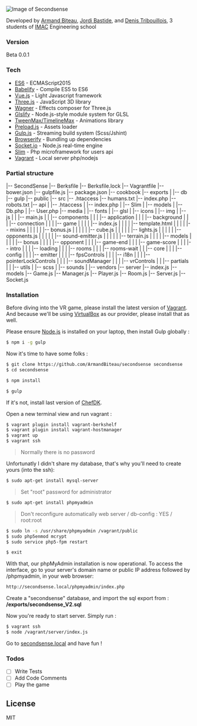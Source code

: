 ![Image of Secondsense](http://armandbiteau.com/secondsense.gif)

Developed by [Armand Biteau](https://www.armandbiteau.com), [Jordi Bastide](https://www.jordi-bastide.com), and [Denis Tribouillois](https://fr.linkedin.com/pub/denis-tribouillois/b8/585/b39), 3 students of [IMAC](http://www.ingenieur-imac.fr/) Engineering school

### Version
Beta 0.0.1

### Tech

* [ES6](https://nodejs.org/en/docs/es6/) - ECMAScript2015
* [Babelify](https://github.com/babel/babelify) - Compile ES5 to ES6
* [Vue.js](http://vuejs.org/) - Light Javascript framework
* [Three.js](http://threejs.org/) - JavaScript 3D library
* [Wagner](https://github.com/spite/Wagner) - Effects composer for Three.js
* [Glslify](https://github.com/stackgl/glslify) - Node.js-style module system for GLSL
* [TweenMax/TimelineMax](https://greensock.com/gsap) - Animations library
* [Preload.js](http://www.createjs.com/preloadjs) - Assets loader
* [Gulp.js](http://gulpjs.com/) - Streaming build system (Scss/Jshint)
* [Browserify](http://browserify.org/) - Bundling up dependencies
* [Socket.io](http://socket.io/) - Node.js real-time engine
* [Slim](http://www.slimframework.com/) - Php microframework for users api
* [Vagrant](https://www.vagrantup.com/) - Local server php/nodejs

### Partial structure

|-- SecondSense
    |-- Berksfile
    |-- Berksfile.lock
    |-- Vagrantfile
    |-- bower.json
    |-- gulpfile.js
    |-- package.json
    |-- cookbook
    |-- exports
    |   |-- db
    |-- gulp
    |-- public
    |-- src
        |-- .htaccess
        |-- humans.txt
        |-- index.php
        |-- robots.txt
        |-- api
        |   |-- .htaccess
        |   |-- index.php
        |   |-- Slim
        |   |-- models
        |       |-- Db.php
        |       |-- User.php
        |-- media
        |   |-- fonts
        |   |-- glsl
        |   |-- icons
        |   |-- img
        |   |-- js
        |   |   |-- main.js
        |   |   |-- components
        |   |   |   |-- application
        |   |   |   |-- background
        |   |   |   |-- connection
        |   |   |   |-- game
        |   |   |   |   |-- index.js
        |   |   |   |   |-- template.html
        |   |   |   |   |-- mixins
        |   |   |   |   |   |-- bonus.js
        |   |   |   |   |   |-- cube.js
        |   |   |   |   |   |-- lights.js
        |   |   |   |   |   |-- opponents.js
        |   |   |   |   |   |-- sound-emitter.js
        |   |   |   |   |   |-- terrain.js
        |   |   |   |   |-- models
        |   |   |   |       |-- bonus
        |   |   |   |       |-- opponent
        |   |   |   |-- game-end
        |   |   |   |-- game-score
        |   |   |   |-- intro
        |   |   |   |-- loading
        |   |   |   |-- rooms
        |   |   |   |-- rooms-wait
        |   |   |-- core
        |   |   |   |-- config
        |   |   |   |-- emitter
        |   |   |   |-- fpsControls
        |   |   |   |-- i18n
        |   |   |   |-- pointerLockControls
        |   |   |   |-- soundManager
        |   |   |   |-- vrControls
        |   |   |-- partials
        |   |   |-- utils
        |   |-- scss
        |   |-- sounds
        |   |-- vendors
        |-- server
            |-- index.js
            |-- models
                |-- Game.js
                |-- Manager.js
                |-- Player.js
                |-- Room.js
                |-- Server.js
                |-- Socket.js

### Installation

Before diving into the VR game, please install the latest version of [Vagrant](https://www.vagrantup.com/). And because we'll be using [VirtualBox](https://www.virtualbox.org) as our provider, please install that as well.

Please ensure [Node.js](https://nodejs.org/en) is installed on your laptop, then install Gulp globally :
```sh
$ npm i -g gulp
```

Now it's time to have some folks :
```sh
$ git clone https://github.com/ArmandBiteau/secondsense secondsense
$ cd secondsense

$ npm install

$ gulp
```

If it's not, install last version of [ChefDK](https://downloads.chef.io/chef-dk/mac/).

Open a new terminal view and run vagrant :
```sh
$ vagrant plugin install vagrant-berkshelf
$ vagrant plugin install vagrant-hostmanager
$ vagrant up
$ vagrant ssh
```

> Normally there is no password

Unfortunatly I didn't share my database, that's why you'll need to create yours (into the ssh):
```sh
$ sudo apt-get install mysql-server
```
> Set "root" password for administrator

```sh
$ sudo apt-get install phpmyadmin
```
> Don't reconfigure automatically web server / db-config : YES / root:root

```sh
$ sudo ln -s /usr/share/phpmyadmin /vagrant/public
$ sudo php5enmod mcrypt
$ sudo service php5-fpm restart

$ exit
```

With that, our phpMyAdmin installation is now operational. To access the interface, go to your server's domain name or public IP address followed by /phpmyadmin, in your web browser:

```sh
http://secondsense.local/phpmyadmin/index.php
```

Create a "secondsense" database, and import the sql export from : **/exports/secondsense_V2.sql**

Now you're ready to start server. Simply run :
```sh
$ vagrant ssh
$ node /vagrant/server/index.js
```

Go to [secondsense.local](http://secondsense.local) and have fun !

### Todos

 - [ ] Write Tests
 - [ ] Add Code Comments
 - [ ] Play the game

License
----

MIT
